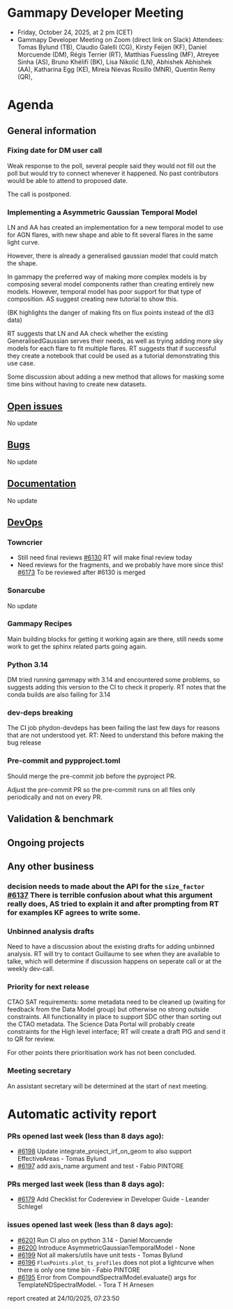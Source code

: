 # Gammapy Developer Meeting 
 * Friday, October 24, 2025, at 2 pm (CET) 
 * Gammapy Developer Meeting on Zoom (direct link on Slack) 
Attendees: Tomas Bylund (TB),  Claudio Galelli (CG), Kirsty Feijen (KF),  Daniel Morcuende (DM),  Régis Terrier (RT),  Matthias Fuessling (MF),  Atreyee Sinha (AS), Bruno Khélifi (BK), Lisa Nikolić (LN), Abhishek Abhishek (AA), Katharina Egg (KE), Mireia Nievas Rosillo (MNR), Quentin Remy (QR),

# Agenda
## General information

### Fixing date for DM user call
Weak response to the poll, several people said they would not fill out the poll but would try to connect whenever it happened. No past contributors would be able to attend to proposed date. 

The call is postponed.

### Implementing a  Asymmetric Gaussian Temporal Model 
LN and AA has created an implementation for a new temporal model to use for AGN flares, with new shape and able to fit several flares in the same light curve.

However, there is already a generalised gaussian model that could match the shape. 

In gammapy the preferred way of making more complex models is by composing several model components rather than creating entirely new models. However, temporal model has poor support for that type of composition. AS suggest creating new tutorial to show this.

(BK highlights the danger of making fits on flux points instead of the dl3 data)

RT suggests that LN and AA check whether the existing GeneralisedGaussian serves their needs, as well as trying adding more sky models for each flare to fit multiple flares. RT suggests that if successful they create a notebook that could be used as a tutorial demonstrating this use case.

Some discussion about adding a new method that allows for masking some time bins without having to create new datasets.

## [Open issues](https://github.com/gammapy/gammapy/issues)
No update

## [Bugs](https://github.com/orgs/gammapy/projects/36)
No update

## [Documentation](https://github.com/orgs/gammapy/projects/27/views/2)
No update

## [DevOps](https://github.com/orgs/gammapy/projects/31/views/1)

### Towncrier 
- Still need final reviews [#6130](https://github.com/gammapy/gammapy/pull/6130) RT will make final review today
- Need reviews for the fragments, and we probably have more since this! [#6173](https://github.com/gammapy/gammapy/pull/6173) To be reviewed after #6130 is merged

### Sonarcube
No update

### Gammapy Recipes
Main building blocks for getting it working again are there, still needs some work to get the sphinx related parts going again.

### Python 3.14
DM tried running gammapy with 3.14 and encountered some problems, so suggests adding this version to the CI to check it properly.
RT notes that the conda builds are also failing for 3.14

### dev-deps breaking
The CI job phydon-devdeps has been failing the last few days for reasons that are not understood yet. 
RT: Need to understand this before making the bug release 

### Pre-commit and pypproject.toml
Should merge the pre-commit job before the pyproject PR. 

Adjust the pre-commit PR so the pre-commit runs on all files only periodically and not on every PR.

## Validation & benchmark

## Ongoing projects

## Any other business
### decision needs to made about the API for the `size_factor` [#6137](https://github.com/gammapy/gammapy/pull/6137) There is terrible confusion about what this argument really does, AS tried to explain it and after prompting from RT for examples KF agrees to write some. 

### Unbinned analysis drafts
Need to have a discussion about the existing drafts for adding unbinned analysis. RT will try to contact Guillaume to see when they are available to talke, which will determine if discussion happens on seperate call or at the weekly dev-call.

### Priority for next release
CTAO SAT requirements: some metadata need to be cleaned up (waiting for feedback from the Data Model group) but otherwise no strong outside constraints. All functionality in place to support SDC other than sorting out the CTAO metadata.
The Science Data Portal will probably create constraints for the High level interface; RT will create a draft PIG and send it to QR for review. 

For other points there prioritisation work has not been concluded.

### Meeting secretary
An assistant secretary will be determined at the start of next meeting.

# Automatic activity report

### PRs opened last week (less than 8 days ago): 
* [#6198](https://github.com/gammapy/gammapy/pull/6198) Update integrate_project_irf_on_geom to also support EffectiveAreas - Tomas Bylund
* [#6197](https://github.com/gammapy/gammapy/pull/6197) add axis_name argument and test - Fabio PINTORE

### PRs merged last week (less than 8 days ago): 
* [#6179](https://github.com/gammapy/gammapy/pull/6179) Add Checklist for Codereview in Developer Guide - Leander Schlegel

### issues opened last week (less than 8 days ago): 
* [#6201](https://github.com/gammapy/gammapy/issues/6201) Run CI also on python 3.14 - Daniel Morcuende
* [#6200](https://github.com/gammapy/gammapy/issues/6200) Introduce AsymmetricGaussianTemporalModel - None
* [#6199](https://github.com/gammapy/gammapy/issues/6199) Not all makers/utils have unit tests - Tomas Bylund
* [#6196](https://github.com/gammapy/gammapy/issues/6196) `FluxPoints.plot_ts_profiles` does not plot a lightcurve when there is only one time bin - Fabio PINTORE
* [#6195](https://github.com/gammapy/gammapy/issues/6195) Error from CompoundSpectralModel.evaluate() args for TemplateNDSpectralModel. - Tora T H Arnesen

 report created at 24/10/2025, 07:23:50


